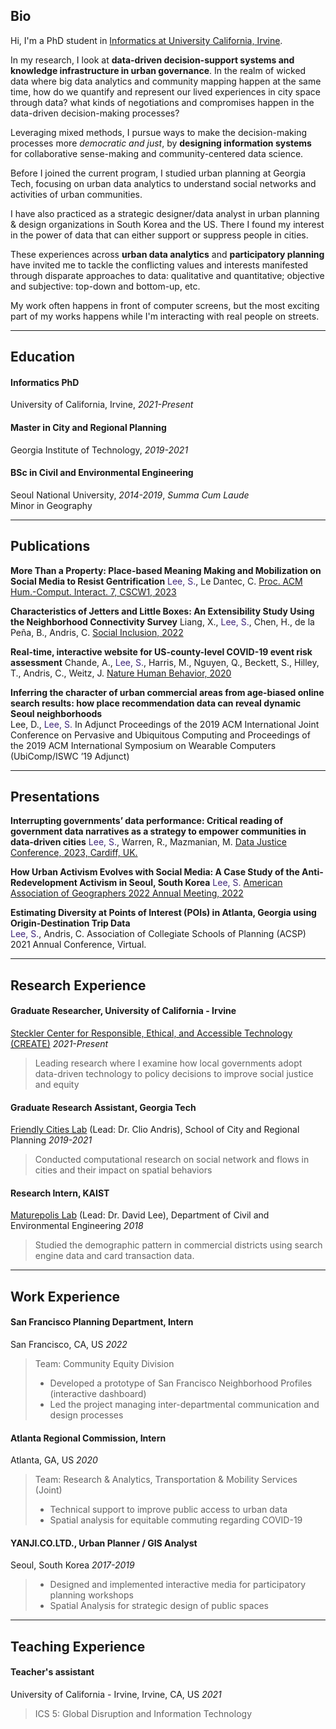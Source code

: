 ## Bio

Hi, I'm a PhD student in [Informatics at University California, Irvine](https://www.informatics.uci.edu/).   

In my research, I look at **data-driven decision-support systems and knowledge infrastructure in urban governance**. In the realm of wicked data where big data analytics and community mapping happen at the same time, how do we quantify and represent our lived experiences in city space through data? what kinds of negotiations and compromises happen in the data-driven decision-making processes? 

Leveraging mixed methods, I pursue ways to make the decision-making processes more _democratic and just_, by **designing information systems** for collaborative sense-making and community-centered data science.

Before I joined the current program, I studied urban planning at Georgia Tech, focusing on urban data analytics to understand social networks and activities of urban communities. 

I have also practiced as a strategic designer/data analyst in urban planning & design organizations in South Korea and the US. There I found my interest in the power of data that can either support or suppress people in cities. 

These experiences across **urban data analytics** and **participatory planning** have invited me to tackle the conflicting values and interests manifested through disparate approaches to data: qualitative and quantitative; objective and subjective: top-down and bottom-up, etc.   

My work often happens in front of computer screens,  but the most exciting part of my works happens while I'm interacting with real people on streets.  

---

## Education

#### Informatics PhD
University of California, Irvine, _2021-Present_
#### Master in City and Regional Planning
Georgia Institute of Technology, _2019-2021_   
#### BSc in Civil and Environmental Engineering
Seoul National University, _2014-2019_, _Summa Cum Laude_  
Minor in Geography


---

## Publications 

**More Than a Property: Place-based Meaning Making and Mobilization on Social Media to Resist Gentrification**
<span style="color:#3d2478">Lee, S.</span>, Le Dantec, C. [Proc. ACM Hum.-Comput. Interact. 7, CSCW1, 2023](/pdf/V7cscw075-lee.pdf)

**Characteristics of Jetters and Little Boxes: An Extensibility Study Using the Neighborhood Connectivity Survey**
Liang, X., <span style="color:#3d2478">Lee, S.</span>, Chen, H., de la Peña, B., Andris, C. [Social Inclusion, 2022](https://www.cogitatiopress.com/socialinclusion/article/view/5366)

**Real-time, interactive website for US-county-level COVID-19 event risk assessment**
Chande, A., <span style="color:#3d2478">Lee, S.</span>, Harris, M., Nguyen, Q., Beckett, S., Hilley, T., Andris, C., Weitz, J.
[Nature Human Behavior, 2020](https://www.nature.com/articles/s41562-020-01000-9.epdf?sharing_token=N76iQiJi4MMfZlgL5CzCmtRgN0jAjWel9jnR3ZoTv0MxoMi5KsUayERBHA5eSMONUMN2Q6hJuJwlPGsZt-vBiiTQs7sU1kIpVKm93HyoihgBoBkEvityJyAIQvURfffqrG5TWZSQjM5tYqbOJq9hlmo1Qp5wJ1QsxhnVMRp60AU%3D)

**Inferring the character of urban commercial areas from age-biased online search results: how place recommendation data can reveal dynamic Seoul neighborhoods**  
Lee, D., <span style="color:#3d2478">Lee, S.</span> In Adjunct Proceedings of the 2019 ACM International Joint Conference on Pervasive and Ubiquitous Computing and Proceedings of the 2019 ACM International Symposium on Wearable Computers (UbiComp/ISWC ’19 Adjunct)



---

## Presentations
**Interrupting governments’ data performance: Critical reading of government data narratives as a strategy to empower communities in data-driven cities**
<span style="color:#3d2478">Lee, S.</span>, Warren, R., Mazmanian, M. [Data Justice Conference, 2023, Cardiff, UK.](https://datajusticelab.org/data-justice-2023-conference-programme/)

**How Urban Activism Evolves with Social Media: A Case Study of the Anti-Redevelopment Activism in Seoul, South Korea**
<span style="color:#3d2478">Lee, S.</span>
[American Association of Geographers 2022 Annual Meeting, 2022](https://aag-annualmeeting.secure-platform.com/a/gallery/rounds/27/details/13592)

**Estimating Diversity at Points of Interest (POIs) in Atlanta, Georgia using Origin-Destination Trip Data**  
<span style="color:#3d2478">Lee, S.</span>, Andris, C. Association of Collegiate Schools of Planning (ACSP) 2021 Annual Conference, Virtual. 

<!-- **Characteristics of Individuals with Global, Local or Glocal Connectivity Patterns** 
Liang, X., <span style="color:#3d2478">Lee, S.</span>, Andris, C., Chen, H., and De La Pena, B.  
North American Meetings of the Regional Science Association International, November, 2020     -->






---

## Research Experience
####  Graduate Researcher, University of California - Irvine  
[Steckler Center for Responsible, Ethical, and Accessible Technology (CREATE)](https://create.ics.uci.edu/) _2021-Present_   
> Leading research where I examine how local governments adopt data-driven technology to policy decisions to improve social justice and equity  

####  Graduate Research Assistant, Georgia Tech  
[Friendly Cities Lab](http://friendlycities.gatech.edu/) (Lead: Dr. Clio Andris), School of City and Regional Planning _2019-2021_   
> Conducted computational research on social network and flows in cities and their impact on spatial behaviors  

#### Research Intern, KAIST
[Maturepolis Lab](https://maturepolis.com/) (Lead: Dr. David Lee), Department of Civil and Environmental Engineering _2018_ 
> Studied the demographic pattern in commercial districts using search engine data and card transaction data. 

---

## Work Experience 

#### San Francisco Planning Department, Intern
San Francisco, CA, US _2022_
> Team: Community Equity Division 
> - Developed a prototype of San Francisco Neighborhood Profiles (interactive dashboard)
> - Led the project managing inter-departmental communication and design processes 

#### Atlanta Regional Commission, Intern
Atlanta, GA, US _2020_
> Team: Research & Analytics, Transportation & Mobility Services (Joint)
> - Technical support to improve public access to urban data
> - Spatial analysis for equitable commuting regarding COVID-19  

#### YANJI.CO.LTD., Urban Planner / GIS Analyst
Seoul, South Korea _2017-2019_
> - Designed and implemented interactive media for participatory planning workshops   
> - Spatial Analysis for strategic design of public spaces  

---

## Teaching Experience 

#### Teacher's assistant
University of California - Irvine, Irvine, CA, US _2021_
> ICS 5: Global Disruption and Information Technology 

